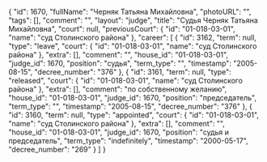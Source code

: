 {
    "id": 1670,
    "fullName": "Черняк Татьяна Михайловна",
    "photoURL": "",
    "tags": [],
    "comment": "",
    "layout": "judge",
    "title": "Судья Черняк Татьяна Михайловна",
    "court": null,
    "previousCourt": {
        "id": "01-018-03-01",
        "name": "суд Столинского района"
    },
    "career": [
        {
            "id": 3162,
            "term": null,
            "type": "leave",
            "court": {
                "id": "01-018-03-01",
                "name": "суд Столинского района"
            },
            "extra": [],
            "comment": "",
            "house_id": "01-018-03-01",
            "judge_id": 1670,
            "position": "судья",
            "term_type": "",
            "timestamp": "2005-08-15",
            "decree_number": "376"
        },
        {
            "id": 3161,
            "term": null,
            "type": "released",
            "court": {
                "id": "01-018-03-01",
                "name": "суд Столинского района"
            },
            "extra": [],
            "comment": "по собственному желанию",
            "house_id": "01-018-03-01",
            "judge_id": 1670,
            "position": "председатель",
            "term_type": "",
            "timestamp": "2005-08-15",
            "decree_number": "376"
        },
        {
            "id": 3160,
            "term": null,
            "type": "appointed",
            "court": {
                "id": "01-018-03-01",
                "name": "суд Столинского района"
            },
            "extra": [],
            "comment": "",
            "house_id": "01-018-03-01",
            "judge_id": 1670,
            "position": "судья и председатель",
            "term_type": "indefinitely",
            "timestamp": "2000-05-17",
            "decree_number": "269"
        }
    ]
}